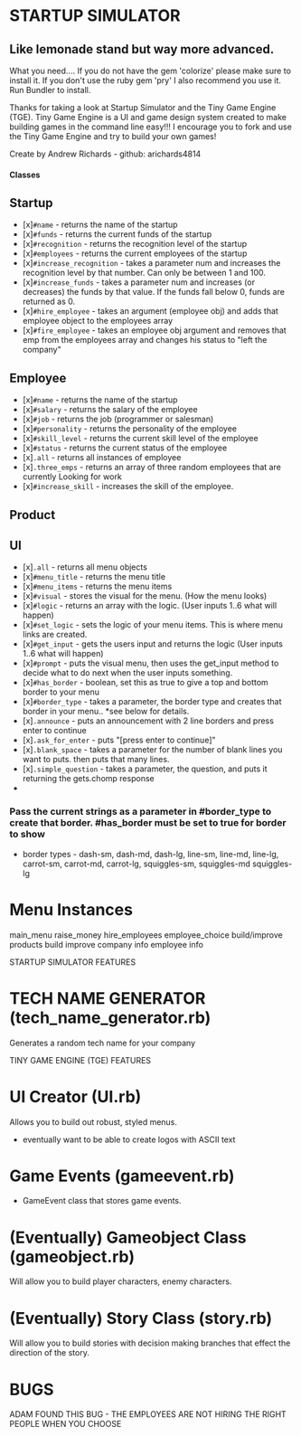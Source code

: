 # STARTUP SIMULATOR
## Like lemonade stand but way more advanced.

What you need....
If you do not have the gem 'colorize' please make sure to install it. 
If you don't use the ruby gem 'pry' I also recommend you use it.
Run Bundler to install.

Thanks for taking a look at Startup Simulator and the Tiny Game Engine (TGE). 
Tiny Game Engine is a UI and game design system created to make building games
in the command line easy!!! I encourage you to fork and use the Tiny Game Engine
and try to build your own games! 

Create by Andrew Richards - github: arichards4814


#### Classes

## Startup
- [x]`#name` - returns the name of the startup
- [x]`#funds` - returns the current funds of the startup
- [x]`#recognition` - returns the recognition level of the startup
- [x]`#employees` - returns the current employees of the startup
- [x]`#increase_recognition` - takes a parameter num and increases the recognition level by that number. Can only be between 1 and 100.
- [x]`#increase_funds` - takes a parameter num and increases (or decreases) the funds by that value. If the funds fall below 0, funds are returned as 0.
- [x]`#hire_employee` - takes an argument (employee obj) and adds that employee object to the employees array
- [x]`#fire_employee` - takes an employee obj argument and removes that emp from the employees array and changes his status to "left the company"


## Employee
- [x]`#name` - returns the name of the startup
- [x]`#salary` - returns the salary of the employee
- [x]`#job` - returns the job (programmer or salesman)
- [x]`#personality` - returns the personality of the employee
- [x]`#skill_level` - returns the current skill level of the employee
- [x]`#status` - returns the current status of the employee
- [x]`.all` - returns all instances of employee
- [x]`.three_emps` - returns an array of three random employees that are currently Looking for work
- [x]`#increase_skill` - increases the skill of the employee.



## Product


## UI

- [x]`.all` - returns all menu objects
- [x]`#menu_title` - returns the menu title
- [x]`#menu_items` - returns the menu items
- [x]`#visual` - stores the visual for the menu. (How the menu looks)
- [x]`#logic` - returns an array with the logic. (User inputs 1..6 what will happen)
- [x]`#set_logic` - sets the logic of your menu items. This is where menu links are created. 
- [x]`#get_input` - gets the users input and returns the logic (User inputs 1..6 what will happen)
- [x]`#prompt` - puts the visual menu, then uses the get_input method to decide what to do next when the user inputs something. 
- [x]`#has_border` - boolean, set this as true to give a top and bottom border to your menu
- [x]`#border_type` - takes a parameter, the border type and creates that border in your menu.. *see below for details.
- [x]`.announce` - puts an announcement with 2 line borders and press enter to continue
- [x]`.ask_for_enter` - puts "[press enter to continue]"
- [x]`.blank_space` - takes a parameter for the number of blank lines you want to puts. then puts that many lines.
- [x]`.simple_question` - takes a parameter, the question, and puts it returning the gets.chomp response
- 

### Pass the current strings as a parameter in #border_type to create that border. #has_border must be set to true for border to show

* border types - dash-sm, dash-md, dash-lg, line-sm, line-md, line-lg, 
                carrot-sm, carrot-md, carrot-lg, squiggles-sm, squiggles-md
                squiggles-lg





# Menu Instances
main_menu
    raise_money
    hire_employees
        employee_choice
    build/improve products
        build
        improve
    company info
    employee info



STARTUP SIMULATOR FEATURES

# TECH NAME GENERATOR (tech_name_generator.rb)
Generates a random tech name for your company

TINY GAME ENGINE (TGE) FEATURES

# UI Creator (UI.rb)
Allows you to build out robust, styled menus. 
- eventually want to be able to create logos with ASCII text

# Game Events (gameevent.rb)
- GameEvent class that stores game events. 


# (Eventually) Gameobject Class (gameobject.rb)
Will allow you to build player characters, enemy characters.

# (Eventually) Story Class (story.rb)
Will allow you to build stories with decision making branches that effect the direction of the story.





# BUGS

ADAM FOUND THIS BUG - THE EMPLOYEES ARE NOT HIRING THE RIGHT PEOPLE WHEN YOU CHOOSE

